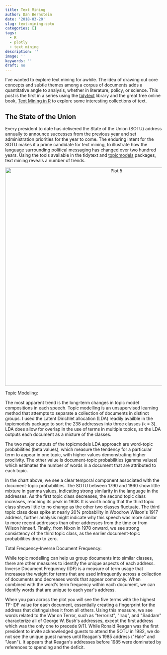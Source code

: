 ```yaml
---
title: Text Mining 
author: Dan Bernstein
date: '2018-03-20'
slug: text-mining-sotu
categories: []
tags:
  - R
  - plotly
  - text mining
description: ''
image: ''
keywords: ''
draft: no
---
```


I've wanted to explore text mining for awhile. The idea of drawing out core concepts and subtle themes among a corpus of documents adds a quantitative angle to analysis, whether in literature, policy, or science. This post is the first in a series using the [tidytext](https://www.tidytextmining.com/tidytext.html) library and the great free online book, [Text Mining in R](https://www.tidytextmining.com/tidytext.html) to explore some interesting collections of text.

## **The State of the Union**

Every president to date has delivered the State of the Union (SOTU) address annually to announce successes from the previous year and set administration priorities for the year to come. The enduring intent for the SOTU makes it a prime candidate for text mining, to illustrate how the language surrounding political messaging has changed over two hundred years. Using the tools available in the tidytext and [topicmodels](https://cran.r-project.org/web/packages/topicmodels/vignettes/topicmodels.pdf) packages, text mining reveals a number of trends.

<div>
    <a href="https://plot.ly/~danbernstein/5/?share_key=v9uX92K4tJ912F9YS2EBhe" target="_blank" title="Plot 5" style="display: block; text-align: center;"><img src="https://plot.ly/~danbernstein/5.png?share_key=v9uX92K4tJ912F9YS2EBhe" alt="Plot 5" style="max-width: 100%;width: 700px;"  width="700" onerror="this.onerror=null;this.src='https://plot.ly/404.png';" /></a>
    <script data-plotly="danbernstein:5" sharekey-plotly="v9uX92K4tJ912F9YS2EBhe" src="https://plot.ly/embed.js" async></script>
</div>

Topic Modeling: 

The most apparent trend is the long-term changes in topic model compositions in each speech. Topic modelling is an unsupervised learning method that attempts to separate a collection of documents in distinct groups. I used the Latent Dirichlet allocation (LDA) readily availble in the topicmodels package to sort the 238 addresses into three classes (k = 3). LDA does allow for overlap in the use of terms in multiple topics, so the LDA outputs each document as a mixture of the classes. 

The two major outputs of the topicmodels LDA approach are word-topic probabilities (beta values), which measure the tendency for a particular term to appear in one topic, with higher values demonstrating higher proclivity. The other value is document-topic probabilities (gamma values) which estimates the number of words in a document that are attributed to each topic. 

In the chart above, we see a clear temporal component associated with the document-topic probabilities. The SOTU between 1790 and 1860 show little mixture in gamma values, indicating strong similarity in the language in the addresses. As the first topic class decreases, the second topic class increases, reaching its peak in 1908. It is worth noting that the third topic class shows little to no change as the other two classes fluctuate. The third topic class does spike at nearly 20% probability in Woodrow Wilson's 1917 address, further analysis might indicate why this speech was more similar to more recent addresses than other addresses from the time or from Wilson himself. Finally, from Nixon in 1970 onward, we see strong consistency of the third topic class, as the earlier document-topic probabilities drop to zero. 

Total Frequency-Inverse Document Frequency:

While topic modelling can help us group documents into similar classes, there are other measures to identify the unique aspects of each address. Inverse Document Frequency (IDF) is a measure of term usage that increases the weight for terms that are used infrequently across a collection of documents and decreases words that appear commonly. When combined with the word's term frequency within each document, we can identify words that are unique to each year's address. 

When you pan across the plot you will see the five terms with the highest TF-IDF value for each document, essentially creating a fingerprint for the address that distinguishes it from all others. Using this measure, we see words related to the War on Terror, such as "terrorist", "Iraq", and "Saddam" characterize all of George W. Bush's addresses, except the first address which was the only one to precede 9/11. 
While Ronald Reagan was the first president to invite acknowledged guests to attend the SOTU in 1982, we do not see the unique guest names until Reagan's 1985 address ("Hale" and "Jean"). It appears that Reagan's addresses before 1985 were dominated by references to spending and the deficit. 
